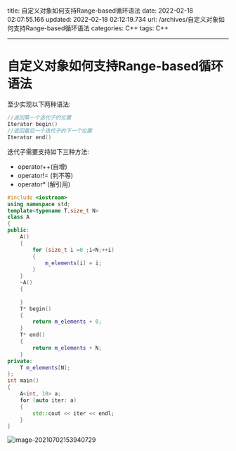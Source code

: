                                                                                                                                                                                                                                                                                                                                                                                                                                                                                                                                                                                                                                                                                                                                                                                                                                                                                                                                         
---
title: 自定义对象如何支持Range-based循环语法
date: 2022-02-18 02:07:55.166
updated: 2022-02-18 02:12:19.734
url: /archives/自定义对象如何支持Range-based循环语法
categories: C++
tags: C++

---
# 自定义对象如何支持Range-based循环语法

至少实现以下两种语法:

```cpp
//返回第一个迭代子的位置
Iterator begin()
//返回最后一个迭代子的下一个位置
Iterator end()
```

迭代子需要支持如下三种方法:

- operator++(自增)
- operator!= (判不等)
- operator* (解引用)

```cpp
#include <iostream>
using namespace std;
template<typename T,size_t N>
class A
{
public:
	A()
	{
		for (size_t i =0 ;i<N;++i)
		{
			m_elements[i] = i;
		}
	}
	~A()
	{
		
	}
	T* begin()
	{
		return m_elements + 0;
	}
	T* end()
	{
		return m_elements + N;
	}
private:
	T m_elements[N];
};
int main()
{
	A<int, 10> a;
	for (auto iter: a)
	{
		std::cout << iter << endl;
	}
}
```

![image-20210702153940729](https://lzx-figure-bed.obs.dualstack.cn-north-4.myhuaweicloud.com/Figurebed/image-20210702153940729.png)

